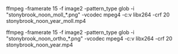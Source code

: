 ffmpeg -framerate 15 -f image2 -pattern_type glob -i "stonybrook_noon_moll_*.png" -vcodec mpeg4 -c:v libx264 -crf 20 stonybrook_noon_year_moll.mp4

ffmpeg -framerate 15 -f image2 -pattern_type glob -i "stonybrook_noon_ortho_*.png" -vcodec mpeg4 -c:v libx264 -crf 20 stonybrook_noon_year.mp4


